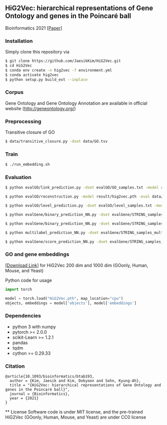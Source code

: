 ## HiG2Vec: hierarchical representations of Gene Ontology and genes in the Poincaré ball
Bioinformatics 2021
[[Paper](https://academic.oup.com/bioinformatics/article/37/18/2971/6184857)]

### Installation
Simply clone this repository via

```bash
$ git clone https://github.com/JaesikKim/HiG2Vec.git
$ cd HiG2Vec
$ conda env create -n hig2vec -f environment.yml
$ conda activate hig2vec
$ python setup.py build_ext --inplace 
```

### Corpus
Gene Ontology and Gene Ontology Annotation are available in official website (http://geneontology.org/)

### Preprocessing
Transitive closure of GO
```bash
$ data/transitive_closure.py -dset data/GO.tsv
```

### Train
```bash
$ ./run_embedding.sh
```

### Evaluation
```bash
$ python evalGO/link_prediction.py -dset evalGO/GO_samples.txt -model result/hig2vec.pth -distfn poincare
```

```bash
$ python evalGO/reconstruction.py -model result/hig2vec.pth -eval data/GO_closure.tsv -distfn poincare
```

```bash
$ python evalGO/level_prediction.py -dset evalGO/level_samples.txt -model result/hig2vec.pth -fout evalGO/level_output.txt 
```

```bash
$ python evalGene/binary_prediction_NN.py -dset evalGene/STRING_samples_binary.csv -model result/hig2vec.pth -fout evalGene/binary_output.txt
```

```bash
$ python evalGene/binary_prediction_NN.py -dset evalGene/STRING_samples_binary.csv -model result/hig2vec.pth -fout evalGene/binary_output.txt
```

```bash
$ python multilabel_prediction_NN.py -dset evalGene/STRING_samples_multilabel.csv -model result/hig2vec.pth
```

```bash
$ python evalGene/score_prediction_NN.py -dset evalGene/STRING_samples_score.csv -model result/hig2vec.pth -fout evalGene/score_output.txt
```

### GO and gene embeddings
[[Download Link](https://drive.google.com/drive/folders/1WIjFSGh9E3z-PIXNOxbwjmG8EJc2j4XT?usp=sharing)] for HiG2Vec 200 dim and 1000 dim (GOonly, Human, Mouse, and Yeast)


Python code for usage
```python
import torch

model = torch.load("HiG2Vec.pth", map_location="cpu")
objects, embeddings = model['objects'], model['embeddings']
```

### Dependencies
- python 3 with numpy
- pytorch >= 2.0.0
- scikit-Learn >= 1.2.1
- pandas
- tqdm
- cython >= 0.29.33

### Citation
```
@article{10.1093/bioinformatics/btab193, 
  author = {Kim, Jaesik and Kim, Dokyoon and Sohn, Kyung-Ah},
  title = "{HiG2Vec: hierarchical representations of Gene Ontology and genes in the Poincaré ball}",
  journal = {Bioinformatics},
  year = {2021}
}
```

** License
Software code is under MIT license, and the pre-trained HiG2Vec (GOonly, Human, Mouse, and Yeast) are under CC0 license
